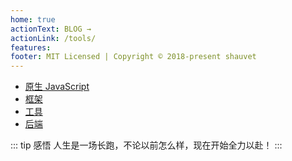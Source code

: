 ```yaml
---
home: true
actionText: BLOG →
actionLink: /tools/
features:
footer: MIT Licensed | Copyright © 2018-present shauvet
---
```


* [原生 JavaScript](/javascript/)
* [框架](/js-frame/)
* [工具](/tools/)
* [后端](/backend/)

::: tip 感悟
人生是一场长跑，不论以前怎么样，现在开始全力以赴！
:::